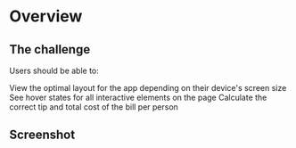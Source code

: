 # Overview

## The challenge

Users should be able to:

View the optimal layout for the app depending on their device's screen size
See hover states for all interactive elements on the page
Calculate the correct tip and total cost of the bill per person

## Screenshot
